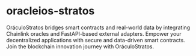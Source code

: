 # oracleios-stratos
OráculoStratos bridges smart contracts and real-world data by integrating Chainlink oracles and FastAPI-based external adapters. Empower your decentralized applications with secure and data-driven smart contracts. Join the blockchain innovation journey with OráculoStratos.
